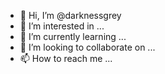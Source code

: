 - 👋 Hi, I’m @darknessgrey
- 👀 I’m interested in ...
- 🌱 I’m currently learning ...
- 💞️ I’m looking to collaborate on ...
- 📫 How to reach me ...

<!---
darknessgrey/darknessgrey is a ✨ special ✨ repository because its `README.md` (this file) appears on your GitHub profile.
You can click the Preview link to take a look at your changes.
--->
